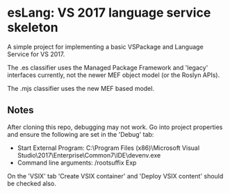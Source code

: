 ﻿# esLang: VS 2017 language service skeleton

A simple project for implementing a basic VSPackage and Language Service for VS 2017.

The .es classifier uses the Managed Package Framework and 'legacy' interfaces currently, not
the newer MEF object model (or the Roslyn APIs).

The .mjs classifier uses the new MEF based model.

## Notes

After cloning this repo, debugging may not work. Go into project properties and
ensure the following are set in the 'Debug' tab:

 - Start External Program: C:\Program Files (x86)\Microsoft Visual Studio\2017\Enterprise\Common7\IDE\devenv.exe
 - Command line arguments: /rootsuffix Exp

On the 'VSIX' tab 'Create VSIX container' and 'Deploy VSIX content' should be 
checked also.